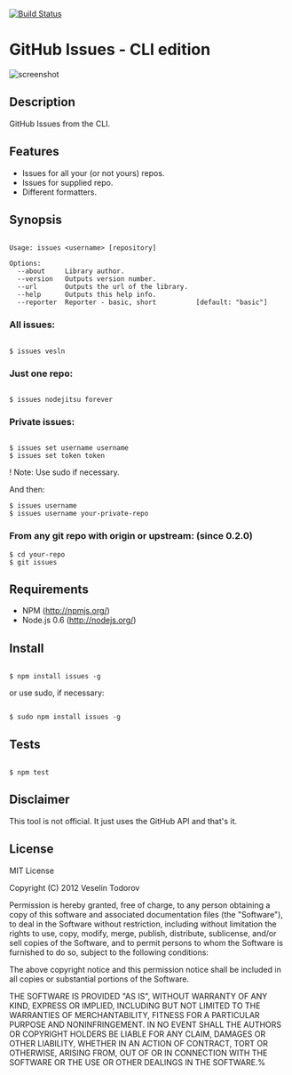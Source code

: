 [![Build Status](https://secure.travis-ci.org/vesln/issues.png)](http://travis-ci.org/vesln/issues)

# GitHub Issues - CLI edition

![screenshot](http://img233.imageshack.us/img233/5789/screenshot20120107at114.png)

## Description
	
GitHub Issues from the CLI.

## Features

- Issues for all your (or not yours) repos.
- Issues for supplied repo.
- Different formatters.

## Synopsis

```

Usage: issues <username> [repository]

Options:
  --about     Library author.                
  --version   Outputs version number.        
  --url       Outputs the url of the library.
  --help      Outputs this help info.        
  --reporter  Reporter - basic, short          [default: "basic"]
```

### All issues:

```

$ issues vesln

```

### Just one repo:

```

$ issues nodejitsu forever

```

### Private issues:

```

$ issues set username username
$ issues set token token

```

! Note: Use sudo if necessary.

And then:

```
$ issues username
$ issues username your-private-repo

```

### From any git repo with origin or upstream: (since 0.2.0)

```
$ cd your-repo
$ git issues
```

## Requirements

- NPM (http://npmjs.org/)
- Node.js 0.6 (http://nodejs.org/)

## Install

```

$ npm install issues -g

```
or use sudo, if necessary:

```

$ sudo npm install issues -g

```
## Tests

```

$ npm test

```

## Disclaimer

This tool is not official. It just uses the GitHub API and that's it.
	
## License

MIT License

Copyright (C) 2012 Veselin Todorov

Permission is hereby granted, free of charge, to any person obtaining a copy of
this software and associated documentation files (the "Software"), to deal in
the Software without restriction, including without limitation the rights to
use, copy, modify, merge, publish, distribute, sublicense, and/or sell copies
of the Software, and to permit persons to whom the Software is furnished to do
so, subject to the following conditions:

The above copyright notice and this permission notice shall be included in all
copies or substantial portions of the Software.

THE SOFTWARE IS PROVIDED "AS IS", WITHOUT WARRANTY OF ANY KIND, EXPRESS OR
IMPLIED, INCLUDING BUT NOT LIMITED TO THE WARRANTIES OF MERCHANTABILITY,
FITNESS FOR A PARTICULAR PURPOSE AND NONINFRINGEMENT. IN NO EVENT SHALL THE
AUTHORS OR COPYRIGHT HOLDERS BE LIABLE FOR ANY CLAIM, DAMAGES OR OTHER
LIABILITY, WHETHER IN AN ACTION OF CONTRACT, TORT OR OTHERWISE, ARISING FROM,
OUT OF OR IN CONNECTION WITH THE SOFTWARE OR THE USE OR OTHER DEALINGS IN THE
SOFTWARE.%